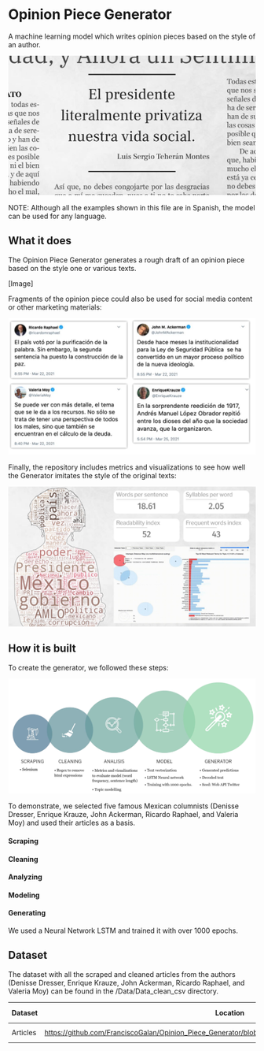 # Opinion Piece Generator

A machine learning model which writes opinion pieces based on the style of an author.

![](https://github.com/FranciscoGalan/Opinion_Piece_Generator/blob/main/Media/newspaper_cover.JPG)

NOTE: Although all the examples shown in this file are in Spanish, the model can be used for any language.

## What it does

The Opinion Piece Generator generates a rough draft of an opinion piece based on the style one or various texts. 

[Image]

Fragments of the opinion piece could also be used for social media content or other marketing materials:

![](https://github.com/FranciscoGalan/Opinion_Piece_Generator/blob/main/Media/dashboard_tweets.png)

Finally, the repository includes metrics and visualizations to see how well the Generator imitates the style of the original texts:

![](https://github.com/FranciscoGalan/Opinion_Piece_Generator/blob/main/Media/dresser_dashboard.JPG)



## How it is built

To create the  generator, we followed these steps:

![](https://github.com/FranciscoGalan/Opinion_Piece_Generator/blob/main/Media/pipeline_diagram.png)

To demonstrate, we selected five famous Mexican columnists (Denisse Dresser, Enrique Krauze, John Ackerman, Ricardo Raphael, and Valeria Moy) and used their articles as a basis.

#### Scraping 

#### Cleaning

#### Analyzing

#### Modeling

#### Generating

We used a Neural Network LSTM and trained it with over 1000 epochs.



## Dataset

The dataset with all the scraped and cleaned articles from the authors (Denisse Dresser, Enrique Krauze, John Ackerman, Ricardo Raphael, and Valeria Moy) can be found in the /Data/Data_clean_csv directory.

| Dataset  | Location                                                     | Date of scraping |
| -------- | ------------------------------------------------------------ | ---------------- |
| Articles | https://github.com/FranciscoGalan/Opinion_Piece_Generator/blob/main/Data/Data_clean_csv/clean_dataframe.csv | 91-03-2021       |